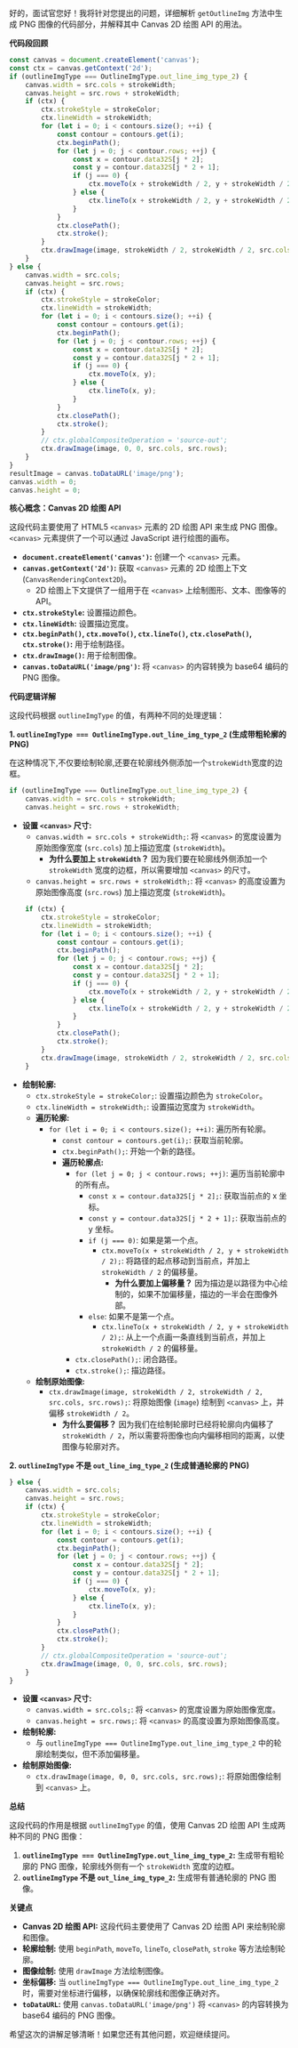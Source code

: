 好的，面试官您好！我将针对您提出的问题，详细解析 `getOutlineImg` 方法中生成 PNG 图像的代码部分，并解释其中 Canvas 2D 绘图 API 的用法。

**代码段回顾**

```javascript
const canvas = document.createElement('canvas');
const ctx = canvas.getContext('2d');
if (outlineImgType === OutlineImgType.out_line_img_type_2) {
    canvas.width = src.cols + strokeWidth;
    canvas.height = src.rows + strokeWidth;
    if (ctx) {
        ctx.strokeStyle = strokeColor;
        ctx.lineWidth = strokeWidth;
        for (let i = 0; i < contours.size(); ++i) {
            const contour = contours.get(i);
            ctx.beginPath();
            for (let j = 0; j < contour.rows; ++j) {
                const x = contour.data32S[j * 2];
                const y = contour.data32S[j * 2 + 1];
                if (j === 0) {
                    ctx.moveTo(x + strokeWidth / 2, y + strokeWidth / 2);
                } else {
                    ctx.lineTo(x + strokeWidth / 2, y + strokeWidth / 2);
                }
            }
            ctx.closePath();
            ctx.stroke();
        }
        ctx.drawImage(image, strokeWidth / 2, strokeWidth / 2, src.cols, src.rows);
    }
} else {
    canvas.width = src.cols;
    canvas.height = src.rows;
    if (ctx) {
        ctx.strokeStyle = strokeColor;
        ctx.lineWidth = strokeWidth;
        for (let i = 0; i < contours.size(); ++i) {
            const contour = contours.get(i);
            ctx.beginPath();
            for (let j = 0; j < contour.rows; ++j) {
                const x = contour.data32S[j * 2];
                const y = contour.data32S[j * 2 + 1];
                if (j === 0) {
                    ctx.moveTo(x, y);
                } else {
                    ctx.lineTo(x, y);
                }
            }
            ctx.closePath();
            ctx.stroke();
        }
        // ctx.globalCompositeOperation = 'source-out';
        ctx.drawImage(image, 0, 0, src.cols, src.rows);
    }
}
resultImage = canvas.toDataURL('image/png');
canvas.width = 0;
canvas.height = 0;
```

**核心概念：Canvas 2D 绘图 API**

这段代码主要使用了 HTML5 `<canvas>` 元素的 2D 绘图 API 来生成 PNG 图像。`<canvas>` 元素提供了一个可以通过 JavaScript 进行绘图的画布。

*   **`document.createElement('canvas')`:**  创建一个 `<canvas>` 元素。
*   **`canvas.getContext('2d')`:**  获取 `<canvas>` 元素的 2D 绘图上下文 (`CanvasRenderingContext2D`)。
    *   2D 绘图上下文提供了一组用于在 `<canvas>` 上绘制图形、文本、图像等的 API。
*   **`ctx.strokeStyle`:**  设置描边颜色。
*   **`ctx.lineWidth`:**  设置描边宽度。
*   **`ctx.beginPath()`, `ctx.moveTo()`, `ctx.lineTo()`, `ctx.closePath()`, `ctx.stroke()`:**  用于绘制路径。
*   **`ctx.drawImage()`:**  用于绘制图像。
*   **`canvas.toDataURL('image/png')`:**  将 `<canvas>` 的内容转换为 base64 编码的 PNG 图像。

**代码逻辑详解**

这段代码根据 `outlineImgType` 的值，有两种不同的处理逻辑：

**1. `outlineImgType === OutlineImgType.out_line_img_type_2` (生成带粗轮廓的 PNG)**

   在这种情况下,不仅要绘制轮廓,还要在轮廓线外侧添加一个`strokeWidth`宽度的边框。

```javascript
if (outlineImgType === OutlineImgType.out_line_img_type_2) {
    canvas.width = src.cols + strokeWidth;
    canvas.height = src.rows + strokeWidth;
```

*   **设置 `<canvas>` 尺寸:**
    *   `canvas.width = src.cols + strokeWidth;`:  将 `<canvas>` 的宽度设置为原始图像宽度 (`src.cols`) 加上描边宽度 (`strokeWidth`)。
        *   **为什么要加上 `strokeWidth`？** 因为我们要在轮廓线外侧添加一个 `strokeWidth` 宽度的边框，所以需要增加 `<canvas>` 的尺寸。
    *   `canvas.height = src.rows + strokeWidth;`:  将 `<canvas>` 的高度设置为原始图像高度 (`src.rows`) 加上描边宽度 (`strokeWidth`)。

```javascript
    if (ctx) {
        ctx.strokeStyle = strokeColor;
        ctx.lineWidth = strokeWidth;
        for (let i = 0; i < contours.size(); ++i) {
            const contour = contours.get(i);
            ctx.beginPath();
            for (let j = 0; j < contour.rows; ++j) {
                const x = contour.data32S[j * 2];
                const y = contour.data32S[j * 2 + 1];
                if (j === 0) {
                    ctx.moveTo(x + strokeWidth / 2, y + strokeWidth / 2);
                } else {
                    ctx.lineTo(x + strokeWidth / 2, y + strokeWidth / 2);
                }
            }
            ctx.closePath();
            ctx.stroke();
        }
        ctx.drawImage(image, strokeWidth / 2, strokeWidth / 2, src.cols, src.rows);
    }
```

*   **绘制轮廓:**
    *   `ctx.strokeStyle = strokeColor;`:  设置描边颜色为 `strokeColor`。
    *   `ctx.lineWidth = strokeWidth;`:  设置描边宽度为 `strokeWidth`。
    *   **遍历轮廓:**
        *   `for (let i = 0; i < contours.size(); ++i)`:  遍历所有轮廓。
            *   `const contour = contours.get(i);`:  获取当前轮廓。
            *   `ctx.beginPath();`:  开始一个新的路径。
            *   **遍历轮廓点:**
                *   `for (let j = 0; j < contour.rows; ++j)`:  遍历当前轮廓中的所有点。
                    *   `const x = contour.data32S[j * 2];`:  获取当前点的 x 坐标。
                    *   `const y = contour.data32S[j * 2 + 1];`:  获取当前点的 y 坐标。
                    *   `if (j === 0)`:  如果是第一个点。
                        *   `ctx.moveTo(x + strokeWidth / 2, y + strokeWidth / 2);`:  将路径的起点移动到当前点，并加上 `strokeWidth / 2` 的偏移量。
                            *   **为什么要加上偏移量？** 因为描边是以路径为中心绘制的，如果不加偏移量，描边的一半会在图像外部。
                    *   `else`:  如果不是第一个点。
                        *   `ctx.lineTo(x + strokeWidth / 2, y + strokeWidth / 2);`:  从上一个点画一条直线到当前点，并加上 `strokeWidth / 2` 的偏移量。
                *   `ctx.closePath();`:  闭合路径。
                *   `ctx.stroke();`:  描边路径。
    *   **绘制原始图像:**
        *   `ctx.drawImage(image, strokeWidth / 2, strokeWidth / 2, src.cols, src.rows);`:  将原始图像 (`image`) 绘制到 `<canvas>` 上，并偏移 `strokeWidth / 2`。
            *   **为什么要偏移？** 因为我们在绘制轮廓时已经将轮廓向内偏移了 `strokeWidth / 2`，所以需要将图像也向内偏移相同的距离，以使图像与轮廓对齐。

**2. `outlineImgType` 不是 `out_line_img_type_2` (生成普通轮廓的 PNG)**

```javascript
} else {
    canvas.width = src.cols;
    canvas.height = src.rows;
    if (ctx) {
        ctx.strokeStyle = strokeColor;
        ctx.lineWidth = strokeWidth;
        for (let i = 0; i < contours.size(); ++i) {
            const contour = contours.get(i);
            ctx.beginPath();
            for (let j = 0; j < contour.rows; ++j) {
                const x = contour.data32S[j * 2];
                const y = contour.data32S[j * 2 + 1];
                if (j === 0) {
                    ctx.moveTo(x, y);
                } else {
                    ctx.lineTo(x, y);
                }
            }
            ctx.closePath();
            ctx.stroke();
        }
        // ctx.globalCompositeOperation = 'source-out';
        ctx.drawImage(image, 0, 0, src.cols, src.rows);
    }
}
```

*   **设置 `<canvas>` 尺寸:**
    *   `canvas.width = src.cols;`:  将 `<canvas>` 的宽度设置为原始图像宽度。
    *   `canvas.height = src.rows;`:  将 `<canvas>` 的高度设置为原始图像高度。
*   **绘制轮廓:**
    *   与 `outlineImgType === OutlineImgType.out_line_img_type_2` 中的轮廓绘制类似，但不添加偏移量。
*   **绘制原始图像:**
    *   `ctx.drawImage(image, 0, 0, src.cols, src.rows);`:  将原始图像绘制到 `<canvas>` 上。

**总结**

这段代码的作用是根据 `outlineImgType` 的值，使用 Canvas 2D 绘图 API 生成两种不同的 PNG 图像：

1.  **`outlineImgType === OutlineImgType.out_line_img_type_2`:**  生成带有粗轮廓的 PNG 图像，轮廓线外侧有一个 `strokeWidth` 宽度的边框。
2.  **`outlineImgType` 不是 `out_line_img_type_2`:**  生成带有普通轮廓的 PNG 图像。

**关键点**

*   **Canvas 2D 绘图 API:**  这段代码主要使用了 Canvas 2D 绘图 API 来绘制轮廓和图像。
*   **轮廓绘制:**  使用 `beginPath`, `moveTo`, `lineTo`, `closePath`, `stroke` 等方法绘制轮廓。
*   **图像绘制:**  使用 `drawImage` 方法绘制图像。
*   **坐标偏移:**  当 `outlineImgType === OutlineImgType.out_line_img_type_2` 时，需要对坐标进行偏移，以确保轮廓线和图像正确对齐。
*   **`toDataURL`:**  使用 `canvas.toDataURL('image/png')` 将 `<canvas>` 的内容转换为 base64 编码的 PNG 图像。

希望这次的讲解足够清晰！如果您还有其他问题，欢迎继续提问。
